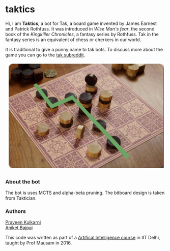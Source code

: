 # taktics

Hi, I am **Taktics**, a bot for Tak, a board game invented by James Earnest and Patrick Rothfuss. It was introduced in *Wise Man's fear*, the second book of the *Kingkiller Chronicles*, a fantasy series by Rothfuss. Tak in the fantasy series is an equivalent of chess or cherkers in our world. 

It is traditional to give a punny name to tak bots. To discuss more about the game you can go to the [tak subreddit](http://www.reddit.com/r/Tak).

![Tak][tak_image]

### About the bot

The bot is uses MCTS and alpha-beta pruning. The bitboard design is taken from Taktician. 

### Authors
[Praveen Kulkarni](www.github.com/praveenkulkarni1996)  
[Aniket Bajpai](www.github.com/quantumcoder)

This code was written as part of a [Artifical Intelligence course](http://www.cse.iitd.ac.in/~mausam/courses/col333/autumn2016/) in IIT Delhi, taught by Prof Mausam in 2016.  


[tak_image]: assets/tak.png
